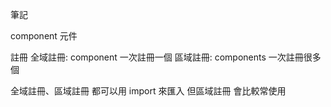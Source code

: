 筆記

component 元件

註冊
全域註冊: component 一次註冊一個
區域註冊: components 一次註冊很多個

全域註冊、區域註冊 都可以用 import 來匯入
但區域註冊 會比較常使用

